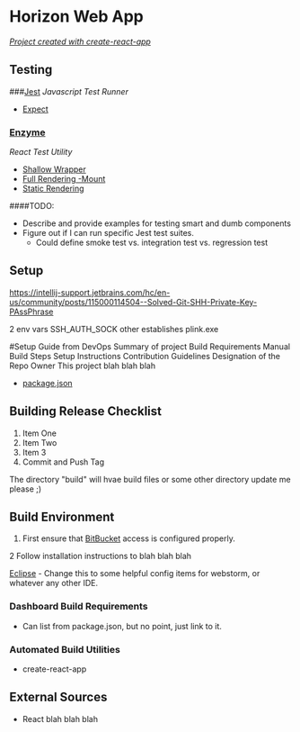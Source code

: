 # Horizon Web App
[*Project created with create-react-app*](https://github.com/facebookincubator/create-react-app/blob/master/packages/react-scripts/template/README.md "create-react-app Git Hub")


## Testing


###[Jest](https://facebook.github.io/jest/docs/en/getting-started.html "Jest Documentation") 
*Javascript Test Runner*

- [Expect](https://facebook.github.io/jest/docs/expect.html#content)

### [Enzyme](https://github.com/airbnb/enzyme "Enzyme Documentation") 
*React Test Utility*

- [Shallow Wrapper](https://github.com/airbnb/enzyme/blob/master/docs/api/shallow.md)
- [Full Rendering -Mount](https://github.com/airbnb/enzyme/blob/master/docs/api/mount.md)
- [Static Rendering](https://github.com/airbnb/enzyme/blob/master/docs/api/render.md)

####TODO: 
- Describe and provide examples for testing smart and dumb components
- Figure out if I can run specific Jest test suites.
  - Could define smoke test vs. integration test vs. regression test

 

## Setup

https://intellij-support.jetbrains.com/hc/en-us/community/posts/115000114504--Solved-Git-SHH-Private-Key-PAssPhrase

2 env vars SSH_AUTH_SOCK
other establishes plink.exe


#Setup Guide from DevOps
Summary of project
Build Requirements
Manual Build Steps
Setup Instructions
Contribution Guidelines
Designation of the Repo Owner
This project blah blah blah

* [package.json](https://bitbucket.org/wattstopper/devops/src/default/Setting-Up-Tools/Setup-Niagara-Workstation.md)




## Building Release Checklist

1. Item One
2. Item Two
3. Item 3
4. Commit and Push Tag

The directory "build" will hvae build files or some other directory update me please ;)

## Build Environment

1. First ensure that [BitBucket](https://bitbucket.org/wattstopper/devops/src/default/Setting-Up-Tools/BitBucket.md) access is configured properly.

2 Follow installation instructions to blah blah blah

[Eclipse](https://bitbucket.org/wattstopper/devops/src/default/Setting-Up-Tools/Eclipse.md) - Change this to some helpful config items for webstorm, or whatever any other IDE.

### Dashboard Build Requirements

* Can list from package.json, but no point, just link to it.

### Automated Build Utilities

* create-react-app

## External Sources

* React blah blah blah
